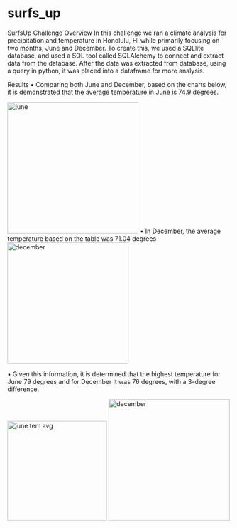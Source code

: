 # surfs_up

SurfsUp Challenge
Overview
In this challenge we ran a climate analysis for precipitation and temperature in Honolulu, HI  while primarily focusing on two months, June and December. To create this, we used a SQLlite database, and used a SQL tool called SQLAlchemy  to connect and extract data from the database. After the data was extracted from database, using a query in python, it was placed into a dataframe for more analysis.

Results
•	Comparing both June and December, based on the charts below, it is demonstrated that the average temperature in June is 74.9 degrees.

<img width="295" alt="june" src="https://user-images.githubusercontent.com/99380969/170911978-34922575-2d75-4db3-923c-27d93adfbc59.png">
•	In December, the average temperature based on the table was 71.04 degrees

<img width="273" alt="december" src="https://user-images.githubusercontent.com/99380969/170912044-6311ac8d-1bd6-4910-9d93-2f7cf40e9cda.png">

•	Given this information, it is determined that the highest temperature for June 79 degrees and for December it was 76 degrees, with a 3-degree difference.

<img width="224" alt="june tem avg" src="https://user-images.githubusercontent.com/99380969/170912360-c619df09-ae4f-44cb-8a54-1ad795a9109f.png">

<img width="273" alt="december" src="https://user-images.githubusercontent.com/99380969/170912363-0dcca291-16b9-479e-84b1-c102202b4491.png">

